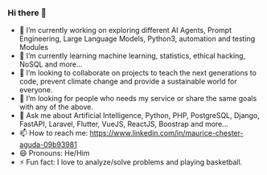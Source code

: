 ### Hi there 👋

<!--
**mauricechesteraguda/mauricechesteraguda** is a ✨ _special_ ✨ repository because its `README.md` (this file) appears on your GitHub profile.

Here are some ideas to get you started:
-->
- 🔭 I’m currently working on exploring different AI Agents, Prompt Engineering, Large Language Models, Python3, automation and testing Modules
- 🌱 I’m currently learning machine learning, statistics, ethical hacking, NoSQL and more...
- 👯 I’m looking to collaborate on projects to teach the next generations to code, prevent climate change and provide a sustainable world for everyone.
- 🤔 I’m looking for people who needs my service or share the same goals with any of the above.
- 💬 Ask me about Artificial Intelligence, Python, PHP, PostgreSQL, Django, FastAPI, Laravel, Flutter, VueJS, ReactJS, Boostrap and more...
- 📫 How to reach me: https://www.linkedin.com/in/maurice-chester-aguda-09b93981
- 😄 Pronouns: He/Him
- ⚡ Fun fact: I love to analyze/solve problems and playing basketball.

